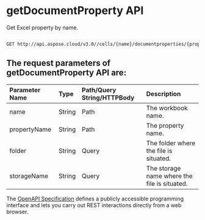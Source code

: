 # **getDocumentProperty API**

Get Excel property by name. 

```bash

GET http://api.aspose.cloud/v3.0//cells/{name}/documentproperties/{propertyName}

```

## The request parameters of **getDocumentProperty** API are: 

| Parameter Name | Type | Path/Query String/HTTPBody | Description | 
| :- | :- | :- |:- | 
|name|String|Path|The workbook name.|
|propertyName|String|Path|The property name.|
|folder|String|Query|The folder where the file is situated.|
|storageName|String|Query|The storage name where the file is situated.|


The [OpenAPI Specification](https://reference.aspose.cloud/cells/#/PropertiesController/GetDocumentProperty) defines a publicly accessible programming interface and lets you carry out REST interactions directly from a web browser.
